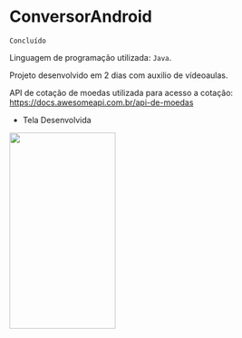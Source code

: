 # ConversorAndroid

`Concluído`

Linguagem de programação utilizada: `Java`.

Projeto desenvolvido em 2 dias com auxilio de vídeoaulas. 

API de cotação de moedas utilizada para acesso a cotação: <https://docs.awesomeapi.com.br/api-de-moedas>

- Tela Desenvolvida

<img src="https://user-images.githubusercontent.com/86811187/220722471-c427e47b-8277-4b80-87af-1e965052d304.png" width="187px" height="346px"/>
